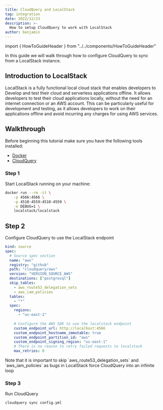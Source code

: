 ```yaml
---
title: CloudQuery and LocalStack
tag: integration
date: 2022/12/23
description: >-
  How to setup CloudQuery to work with LocalStack
author: benjamin
---
```


import { HowToGuideHeader } from "../../components/HowToGuideHeader"

<HowToGuideHeader/>


In this guide we will walk through how to configure CloudQuery to sync from a LocalStack instance.



## Introduction to LocalStack

LocalStack is a fully functional local cloud stack that enables developers to Develop and test their cloud and serverless applications offline.  It allows developers to test their cloud applications locally, without the need for an internet connection or an AWS account. This can be particularly useful for development and testing, as it allows developers to work on their applications offline and avoid incurring any charges for using AWS services.



## Walkthrough

Before beginning this tutorial make sure you have the following tools installed:
- [Docker](https://www.docker.com/products/docker-desktop/)
- [CloudQuery](https://www.cloudquery.io/docs/quickstart)


### Step 1

Start LocalStack running on your machine:

```bash
docker run --rm -it \
    -p 4566:4566 \
    -p 4510-4559:4510-4559 \
    -e DEBUG=1 \
    localstack/localstack
```
## Step 2

Configure CloudQuery to use the LocalStack endpoint
```yml
kind: source
spec:
  # Source spec section
  name: "aws"
  registry: "github"
  path: "cloudquery/aws"
  version: "VERSION_SOURCE_AWS"
  destinations: ["postgresql"]
  skip_tables:
    - aws_route53_delegation_sets
    - aws_iam_policies
  tables:
    - "*"
  spec:
    regions: 
      - "us-east-1"
    
    # Configure the AWS SDK to use the localstack endpoint
    custom_endpoint_url: http://localhost:4566
    custom_endpoint_hostname_immutable: true
    custom_endpoint_partition_id: "aws"
    custom_endpoint_signing_region: "us-east-1"
    # There is no reason to retry failed requests to localstack
    max_retries: 0
```
<Callout>
Note that it is important to skip `aws_route53_delegation_sets` and `aws_iam_policies` as bugs in LocalStack force CloudQuery into an infinite loop
</Callout>

### Step 3

Run CloudQuery


``` bash
cloudquery sync config.yml
```
